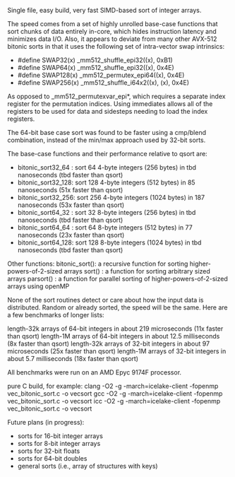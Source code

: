 Single file, easy build, very fast SIMD-based sort of integer arrays.

The speed comes from a set of highly unrolled base-case functions 
that sort chunks of data entirely in-core, which hides instruction latency and 
minimizes data I/O.  Also, it appears to deviate from many other AVX-512 bitonic 
sorts in that it uses the following set of intra-vector swap intrinsics:

* #define SWAP32(x) _mm512_shuffle_epi32((x), 0xB1)
* #define SWAP64(x) _mm512_shuffle_epi32((x), 0x4E)
* #define SWAP128(x) _mm512_permutex_epi64((x), 0x4E)
* #define SWAP256(x) _mm512_shuffle_i64x2((x), (x), 0x4E)

As opposed to _mm512_permutexvar_epi*, which requires a separate index register
for the permutation indices.  Using immediates allows all of the registers
to be used for data and sidesteps needing to load the index registers.

The 64-bit base case sort was found to be faster using a cmp/blend combination,
instead of the min/max approach used by 32-bit sorts.

The base-case functions and their performance relative to qsort are:

* bitonic_sort32_64 : sort 64 4-byte integers (256 bytes) in tbd nanoseconds (tbd faster than qsort)
* bitonic_sort32_128: sort 128 4-byte integers (512 bytes) in 85 nanoseconds (51x faster than qsort)
* bitonic_sort32_256: sort 256 4-byte integers (1024 bytes) in 187 nanoseconds (53x faster than qsort)
* bitonic_sort64_32 : sort 32 8-byte integers (256 bytes) in tbd nanoseconds (tbd faster than qsort)
* bitonic_sort64_64 : sort 64 8-byte integers (512 bytes) in 77 nanoseconds (23x faster than qsort)
* bitonic_sort64_128: sort 128 8-byte integers (1024 bytes) in tbd nanoseconds (tbd faster than qsort)

Other functions:
bitonic_sort(): a recursive function for sorting higher-powers-of-2-sized arrays
sort()        : a function for sorting arbitrary sized arrays
parsort()     : a function for parallel sorting of higher-powers-of-2-sized arrays using openMP
   
None of the sort routines detect or care about how the input data is distributed.  Random
or already sorted, the speed will be the same.  Here are a few benchmarks of longer lists:

length-32k arrays of 64-bit integers  in about 219 microseconds		(11x faster than qsort)
length-1M arrays of 64-bit integers  in about 12.5 milliseconds		(8x faster than qsort)
length-32k arrays of 32-bit integers  in about 97 microseconds		(25x faster than qsort)
length-1M arrays of 32-bit integers  in about 5.7 milliseconds		(18x faster than qsort)

All benchmarks were run on an AMD Epyc 9174F processor.

pure C build, for example:
clang -O2 -g -march=icelake-client -fopenmp vec_bitonic_sort.c -o vecsort
gcc -O2 -g -march=icelake-client -fopenmp vec_bitonic_sort.c -o vecsort
icc -O2 -g -march=icelake-client -fopenmp vec_bitonic_sort.c -o vecsort

Future plans (in progress):
* sorts for 16-bit integer arrays
* sorts for 8-bit integer arrays
* sorts for 32-bit floats
* sorts for 64-bit doubles
* general sorts (i.e., array of structures with keys)


